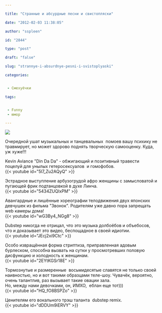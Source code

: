 ```yaml
---

title: "Странные и абсурдные песни и свистопляски"

date: "2012-02-03 11:38:05"

author: "sspleen"

id: "2844"

type: "post"

draft: "false"

slug: "strannye-i-absurdnye-pesni-i-svistoplyaski"

categories:


 - Смехуёчки

tags:


 - Funny
 - юмор

---
```

[![](/uploads/2012/06/Kevin+Aviance+pink.jpg)](/2012/02/strannye-i-absurdnye-pesni-i-svistoplyaski/kevinaviancepink/)  
  
Очередной ушат музыкальных и танцевальных  помоев вашу психику не травмирует, но может здорово поднять творческую самооценку. Куда, уж хуже!!!  
  
Kevin Aviance "Din Da Da" - обжигающий и позитивный травести поцелуй для унылых гетеросексуалов  и гомофобов.  
{{< youtube id="5l7_Zu2AQyQ" >}}  
  
Эстрадное выступление арбузогрудой афро женщины с замысловатой и пугающей фрик подтанцовкой в духе Линча.  
{{< youtube id="5434ZUQIxPM" >}}  
  
Авангардные и лишённые хореографии телодвижения двух японских девчушек из фильма "Звонок". Родителям уже давно пора запрещать web камеры дома!  
{{< youtube id="wG3By4_NGg8" >}}  
  
Dubstep никогда не отрицал, что это музыка долбоёбов и объебосов, что и доказывает это видео, беспощадное в своей идиотии.  
{{< youtube id="JEcj2xi9Ctc" >}}  
  
Особо извращённая форма стриптиза, приправленная адовым бурлеском, способна вызвать на сутки у просмотревших половую дисфункцию и холодность к женщинам.  
{{< youtube id="2EYtKGSr18E" >}}  
  
Тормознутые и размеренные  восьмидесятые славятся не только своей наивностью, но и вот такими образцами теле-шоу. Чувачёк, вероятно, очень талантлив, раз вызывает такие овации зала.  
Но, между нами девочками, он, ИМХО,  еблан еще тот)))  
{{< youtube id="HQ_fO8BSPZo" >}}  
  
Ценителям его вокального трэш таланта  dubstep remix.  
{{< youtube id="dDDUm9iERVY" >}}